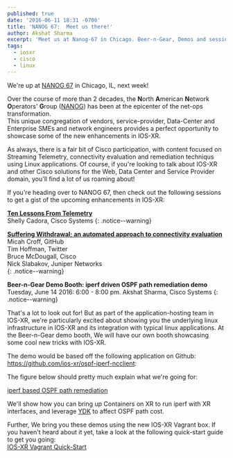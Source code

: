 ```yaml
---
published: true
date: '2016-06-11 18:31 -0700'
title: 'NANOG 67:  Meet us there!'
author: Akshat Sharma
excerpt: 'Meet us at Nanog-67 in Chicago. Beer-n-Gear, Demos and sessions and much more!'
tags:
  - iosxr
  - cisco
  - linux
---
```


We're up at [NANOG 67](https://www.nanog.org/meetings/NANOG67/home) in Chicago, IL, next week!

Over the course of more than 2 decades, the **N**orth **A**merican **N**etwork **O**perators' **G**roup ([NANOG](https://www.nanog.org)) has been at the epicenter of the net-ops transformation.    
This unique congregation of vendors, service-provider, Data-Center and Enterprise SMEs and network engineers provides a perfect opportunity to showcase some of the new enhancements in IOS-XR.   


As always, there is a fair bit of Cisco participation, with content focused on Streaming Telemetry, connectivity evaluation and remediation techniqus using Linux applications.
Of course, if you're looking to talk about IOS-XR and other Cisco solutions for the Web, Data Center and Service Provider domain, you'll find a lot of us roaming about!

If you're heading over to NANOG 67,  then check out the following sessions to get a gist of the upcoming enhancements in IOS-XR:


**[Ten Lessons From Telemetry](https://www.nanog.org/meetings/abstract?id=2852)**   
Shelly Cadora, Cisco Systems
{: .notice--warning}   


**[Suffering Withdrawal; an automated approach to connectivity evaluation](https://www.nanog.org/meetings/abstract?id=2851)**  
Micah Croff, GitHub  
Tim Hoffman, Twitter  
Bruce McDougall, Cisco  
Nick Slabakov, Juniper Networks  
{: .notice--warning}   


**Beer-n-Gear Demo Booth: iperf driven OSPF path remediation demo**  
Tuesday, June 14 2016:  6:00 - 8:00 pm. 
Akshat Sharma, Cisco Systems
{: .notice--warning}


That's a lot to look out for! But as part of the application-hosting team in IOS-XR, we're particularly excited about showing you the underlying linux infrastructure in IOS-XR and its integration with typical linux applications.
At the Beer-n-Gear demo booth, We will have our own booth showcasing some cool new tricks with IOS-XR.  

   
   
The demo would be based off the following application on Github:
<https://github.com/ios-xr/ospf-iperf-ncclient>:

The figure below should pretty much explain what we're going for:  

[iperf based OSPF path remediation](https://camo.githubusercontent.com/a30938cc2dd9c0788b701677fbb5398bc5bb6646/68747470733a2f2f7872646f63732e6769746875622e696f2f7872646f63732d696d616765732f6173736574732f7475746f7269616c2d696d616765732f6f7370665f6e635f69706572662e6a7067)  
  
  

We'll show how you can bring up Containers on XR to run iperf with XR interfaces, and leverage [YDK](https://github.com/CiscoDevNet/ydk-py) to affect OSPF path cost.

Further, We bring you these demos using the new IOS-XR Vagrant box. If you haven't heard about it yet, take a look at the following quick-start guide to get you going:   
[IOS-XR Vagrant Quick-Start](https://xrdocs.github.io/application-hosting/tutorials/iosxr-vagrant-quickstart)


















